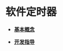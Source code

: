 # 软件定时器<a name="ZH-CN_TOPIC_0000001123771893"></a>

-   **[基本概念](kernel-mini-basic-soft-basic.md)**  

-   **[开发指导](kernel-mini-basic-soft-guide.md)**  


